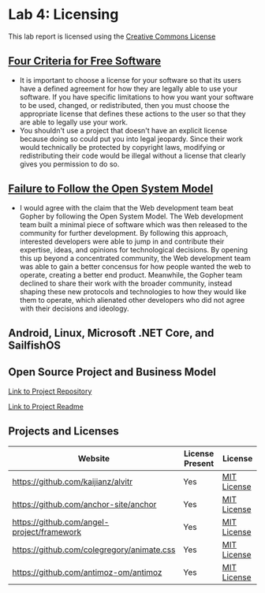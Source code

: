 # Lab 4: Licensing

This lab report is licensed using the [Creative Commons License](https://creativecommons.org/licenses/by/4.0/)

## [Four Criteria for Free Software](http://www.gnu.org/philosophy/free-sw.html)

* It is important to choose a license for your software so that its users have a defined agreement for how they are legally able to use your software.  If you have specific limitations to how you want your software to be used, changed, or redistributed, then you must choose the appropriate license that defines these actions to the user so that they are able to legally use your work.
* You shouldn't use a project that doesn't have an explicit license because doing so could put you into legal jeopardy.  Since their work would technically be protected by copyright laws, modifying or redistributing their code would be illegal without a license that clearly gives you permission to do so.

## [Failure to Follow the Open System Model](http://ils.unc.edu/callee/gopherpaper.htm#explain)

* I would agree with the claim that the Web development team beat Gopher by following the Open System Model.  The Web development team built a minimal piece of software which was then released to the community for further development.  By following this approach, interested developers were able to jump in and contribute their expertise, ideas, and opinions for technological decisions.  By opening this up beyond a concentrated community, the Web development team was able to gain a better concensus for how people wanted the web to operate, creating a better end product.  Meanwhile, the Gopher team declined to share their work with the broader community, instead shaping these new protocols and technologies to how they would like them to operate, which alienated other developers who did not agree with their decisions and ideology.

## Android, Linux, Microsoft .NET Core, and SailfishOS

## Open Source Project and Business Model

[Link to Project Repository](https://github.com/sriyuthsagi/CCTV-Traffic)

[Link to Project Readme](https://github.com/sriyuthsagi/CCTV-Traffic/blob/master/README.md)

## Projects and Licenses

Website | License Present | License
--- | --- | ---
https://github.com/kaijianz/alvitr | Yes | [MIT License](https://en.wikipedia.org/wiki/MIT_License)
https://github.com/anchor-site/anchor | Yes | [MIT License](https://en.wikipedia.org/wiki/MIT_License)
https://github.com/angel-project/framework | Yes | [MIT License](https://en.wikipedia.org/wiki/MIT_License)
https://github.com/colegregory/animate.css | Yes | [MIT License](https://en.wikipedia.org/wiki/MIT_License)
https://github.com/antimoz-om/antimoz | Yes | [MIT License](https://en.wikipedia.org/wiki/MIT_License)
